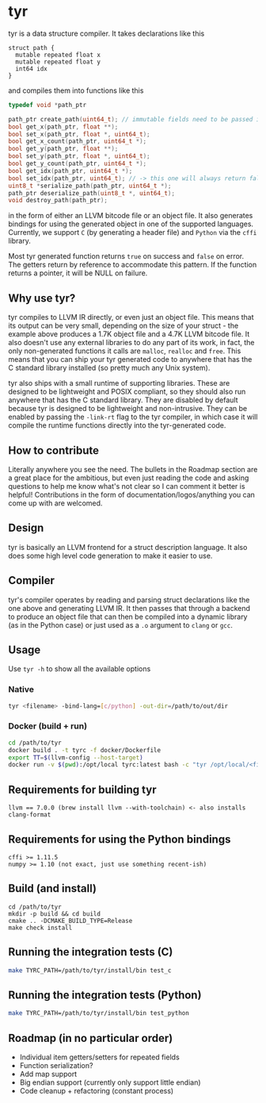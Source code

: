 # tyr

tyr is a data structure compiler. It takes declarations like this
```
struct path {
  mutable repeated float x
  mutable repeated float y
  int64 idx
}
```
and compiles them into functions like this
```c
typedef void *path_ptr

path_ptr create_path(uint64_t); // immutable fields need to be passed into the constructor
bool get_x(path_ptr, float **);
bool set_x(path_ptr, float *, uint64_t);
bool get_x_count(path_ptr, uint64_t *);
bool get_y(path_ptr, float **);
bool set_y(path_ptr, float *, uint64_t);
bool get_y_count(path_ptr, uint64_t *);
bool get_idx(path_ptr, uint64_t *);
bool set_idx(path_ptr, uint64_t); // -> this one will always return false since the field is immutable
uint8_t *serialize_path(path_ptr, uint64_t *);
path_ptr deserialize_path(uint8_t *, uint64_t);
void destroy_path(path_ptr);
```
in the form of either an LLVM bitcode file or an object file. It also generates bindings 
for using the generated  object in one of the supported languages. Currently, we support 
`C` (by generating a header file) and `Python` via the `cffi` library.

Most tyr generated function returns `true` on success and `false` on error. The getters return by 
reference to accommodate this pattern. If the function returns a pointer, it will be NULL on failure.

## Why use tyr?
tyr compiles to LLVM IR directly, or even just an object file. This means that its output
can be very small, depending on the size of your struct - the example above produces a 1.7K 
object file and a 4.7K LLVM bitcode file. It also doesn't use any external libraries to do 
any part of its work, in fact, the only non-generated functions it calls are `malloc`, `realloc` 
and `free`. This means that you can ship your tyr generated code to anywhere that has the C 
standard library installed (so pretty much any Unix system).

tyr also ships with a small runtime of supporting libraries. These are designed to be lightweight
and POSIX compliant, so they should also run anywhere that has the C standard library. They are
disabled by default because tyr is designed to be lightweight and non-intrusive. They can be
enabled by passing the `-link-rt` flag to the tyr compiler, in which case it will compile the 
runtime functions directly into the tyr-generated code.

## How to contribute
Literally anywhere you see the need. The bullets in the Roadmap section are a great place
for the ambitious, but even just reading the code and asking questions to help me know what's not
clear so I can comment it better is helpful! Contributions in the form of 
documentation/logos/anything you can come up with are welcomed.

## Design
tyr is basically an LLVM frontend for a struct description language. It also does some high level 
code generation to make it easier to use.

## Compiler
tyr's compiler operates by reading and parsing struct declarations like the one above
and generating LLVM IR. It then passes that through a backend to produce an object file
that can then be compiled into a dynamic library (as in the Python case) or just used
as a `.o` argument to `clang` or `gcc`.

## Usage
Use `tyr -h` to show all the available options

### Native
```bash
tyr <filename> -bind-lang=[c/python] -out-dir=/path/to/out/dir
```

### Docker (build + run)
```bash
cd /path/to/tyr
docker build . -t tyrc -f docker/Dockerfile
export TT=$(llvm-config --host-target)
docker run -v $(pwd):/opt/local tyrc:latest bash -c "tyr /opt/local/<filename> -bind-lang=[c/python] -target-triple=${TT}"
```

## Requirements for building tyr
```
llvm == 7.0.0 (brew install llvm --with-toolchain) <- also installs clang-format
```

## Requirements for using the Python bindings
```
cffi >= 1.11.5
numpy >= 1.10 (not exact, just use something recent-ish)
```

## Build (and install)
```
cd /path/to/tyr
mkdir -p build && cd build
cmake .. -DCMAKE_BUILD_TYPE=Release
make check install
```

## Running the integration tests (C)
```bash
make TYRC_PATH=/path/to/tyr/install/bin test_c
```

## Running the integration tests (Python)
```bash
make TYRC_PATH=/path/to/tyr/install/bin test_python
```

## Roadmap (in no particular order)
- Individual item getters/setters for repeated fields
- Function serialization?
- Add map support
- Big endian support (currently only support little endian)
- Code cleanup + refactoring (constant process)
